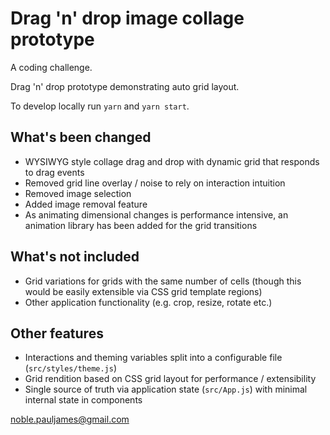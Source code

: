 # Drag 'n' drop image collage prototype

A coding challenge.

Drag 'n' drop prototype demonstrating auto grid layout.

To develop locally run `yarn` and `yarn start`.

## What's been changed

-   WYSIWYG style collage drag and drop with dynamic grid that responds to drag events
-   Removed grid line overlay / noise to rely on interaction intuition
-   Removed image selection
-   Added image removal feature
-   As animating dimensional changes is performance intensive, an animation library has been added for the grid transitions

## What's not included

-   Grid variations for grids with the same number of cells (though this would be easily extensible via CSS grid template regions)
-   Other application functionality (e.g. crop, resize, rotate etc.)

## Other features

-   Interactions and theming variables split into a configurable file (`src/styles/theme.js`)
-   Grid rendition based on CSS grid layout for performance / extensibility
-   Single source of truth via application state (`src/App.js`) with minimal internal state in components

noble.pauljames@gmail.com
